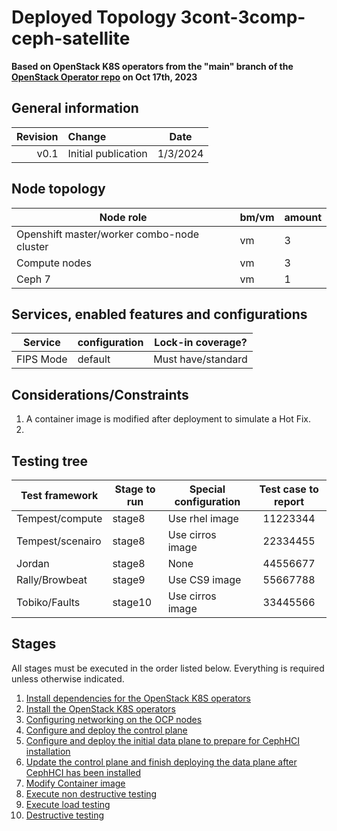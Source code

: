 # Deployed Topology 3cont-3comp-ceph-satellite

**Based on OpenStack K8S operators from the "main" branch of the [OpenStack Operator repo](https://github.com/openstack-k8s-operators/openstack-operator/tree/78b3c876eaf9168f9d95b201997ebdc2da42fa02) on Oct 17th, 2023**

## General information

| Revision | Change                | Date             |
|--------: | :-------------------- | :--------------: |
| v0.1     | Initial publication   | 1/3/2024         |

## Node topology
| Node role                                     | bm/vm | amount |
| --------------------------------------------- | ----- | ------ |
| Openshift master/worker combo-node cluster    | vm    | 3      |
| Compute nodes                                 | vm    | 3      |
| Ceph 7                                        | vm    | 1      |


## Services, enabled features and configurations
| Service                                     | configuration                   | Lock-in coverage?  |
| ------------------------------------------- | ------------------------------- | ------------------ |
| FIPS Mode                                   | default                         | Must have/standard |

## Considerations/Constraints

1. A container image is modified after deployment to simulate a Hot Fix.
2. 

## Testing tree

| Test framework   | Stage to run | Special configuration | Test case to report |
| ---------------- | ------------ | --------------------- | :-----------------: |
| Tempest/compute  | stage8       | Use rhel image        | 11223344            |
| Tempest/scenairo | stage8       | Use cirros image      | 22334455            |
| Jordan           | stage8       | None                  | 44556677            |
| Rally/Browbeat   | stage9       | Use CS9 image         | 55667788            |
| Tobiko/Faults    | stage10      | Use cirros image      | 33445566            |

## Stages

All stages must be executed in the order listed below.  Everything is required unless otherwise indicated.

1. [Install dependencies for the OpenStack K8S operators](stage1)
2. [Install the OpenStack K8S operators](stage2)
3. [Configuring networking on the OCP nodes](stage3)
4. [Configure and deploy the control plane](stage4)
5. [Configure and deploy the initial data plane to prepare for CephHCI installation](stage5)
6. [Update the control plane and finish deploying the data plane after CephHCI has been installed](stage6)
7. [Modify Container image](stage7)
8. [Execute non destructive testing](stage8)
9. [Execute load testing](stage9)
10. [Destructive testing](stage10)
